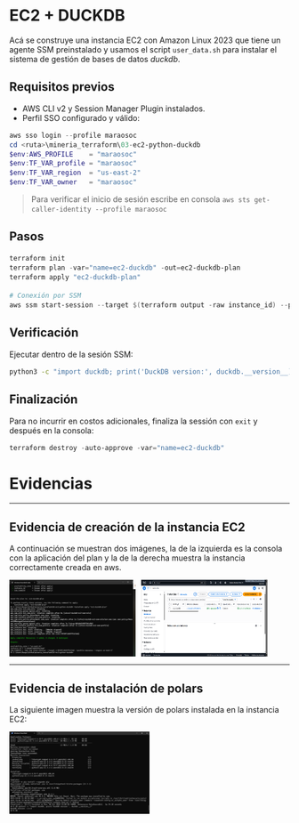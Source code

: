 # EC2 + DUCKDB
Acá se construye una instancia EC2 con Amazon Linux 2023 que tiene un agente SSM preinstalado y usamos el script `user_data.sh` para instalar el sistema de gestión de bases de datos *duckdb*. 


## Requisitos previos
- AWS CLI v2 y Session Manager Plugin instalados.
- Perfil SSO configurado y válido:
```powershell
aws sso login --profile maraosoc
cd <ruta>\mineria_terraform\03-ec2-python-duckdb
$env:AWS_PROFILE    = "maraosoc"
$env:TF_VAR_profile = "maraosoc"
$env:TF_VAR_region  = "us-east-2"
$env:TF_VAR_owner   = "maraosoc"
```
> Para verificar el inicio de sesión escribe en consola `aws sts get-caller-identity --profile maraosoc`

## Pasos
```powershell
terraform init
terraform plan -var="name=ec2-duckdb" -out=ec2-duckdb-plan
terraform apply "ec2-duckdb-plan"

# Conexión por SSM
aws ssm start-session --target $(terraform output -raw instance_id) --profile maraosoc --region us-east-2
```

## Verificación 
Ejecutar dentro de la sesión SSM:
```bash
python3 -c "import duckdb; print('DuckDB version:', duckdb.__version__)"
```

## Finalización
Para no incurrir en costos adicionales, finaliza la sessión con `exit` y después en la consola:
```powershell
terraform destroy -auto-approve -var="name=ec2-duckdb"
```
# Evidencias

---
## Evidencia de creación de la instancia EC2

A continuación se muestran dos imágenes, la de la izquierda es la consola con la aplicación del plan y la de la derecha muestra la instancia correctamente creada en aws.

<div style="display: flex; gap: 10px;">
    <img src="screenshot/Captura de pantalla 2025-10-02 165805.png" alt="EC2 Creada - consola" width="45%" />
    <img src="screenshot/Captura de pantalla 2025-10-06 103008.png" alt="EC2 Creada - aws" width="45%" />
</div>

---
## Evidencia de instalación de polars

La siguiente imagen muestra la versión de polars instalada en la instancia EC2:

<img src="screenshot/Captura de pantalla 2025-10-06 103059.png" alt="Versión de polars instalada" width="50%" />
